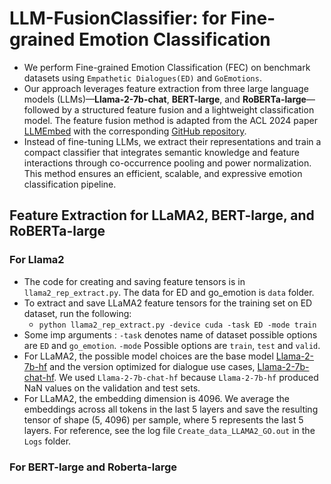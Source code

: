 # LLM-FusionClassifier: for Fine-grained Emotion Classification
- We perform Fine-grained Emotion Classification (FEC) on benchmark datasets using `Empathetic Dialogues(ED)` and `GoEmotions`.
- Our approach leverages feature extraction from three large language models (LLMs)—**Llama-2-7b-chat**, **BERT-large**, and **RoBERTa-large**—followed by a structured feature fusion and a lightweight classification model.  The feature fusion method is adapted from the ACL 2024 paper [LLMEmbed](https://aclanthology.org/2024.acl-long.433/) with the corresponding [GitHub repository](https://github.com/ChunLiu-cs/LLMEmbed-ACL2024).
- Instead of fine-tuning LLMs, we extract their representations and train a compact classifier that integrates semantic knowledge and feature interactions through co-occurrence pooling and power normalization. This method ensures an efficient, scalable, and expressive emotion classification pipeline.

## Feature Extraction for LLaMA2, BERT-large, and RoBERTa-large
### For Llama2
- The code for creating and saving feature tensors is in `llama2_rep_extract.py`. The data for ED and go_emotion is `data` folder.
- To extract and save LLaMA2 feature tensors for the training set on ED dataset, run the following:
  - ```python llama2_rep_extract.py -device cuda -task ED -mode train```
- Some imp arguments : `-task` denotes name of dataset possible options are `ED` and `go_emotion`. `-mode` Possible options are `train`, `test` and `valid`.
- For LLaMA2, the possible model choices are the base model [Llama-2-7b-hf](https://huggingface.co/meta-llama/Llama-2-7b-chat-hf) and the version optimized for dialogue use cases, [Llama-2-7b-chat-hf](https://huggingface.co/meta-llama/Llama-2-7b-hf). We used `Llama-2-7b-chat-hf` because `Llama-2-7b-hf` produced NaN values on the validation and test sets.
- For LLaMA2, the embedding dimension is 4096. We average the embeddings across all tokens in the last 5 layers and save the resulting tensor of shape (5, 4096) per sample, where 5 represents the last 5 layers. For reference, see the log file `Create_data_LLAMA2_GO.out` in the `Logs` folder.

### For BERT-large and Roberta-large
